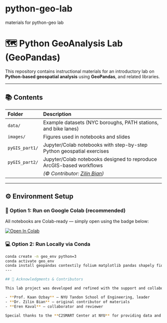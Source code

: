# python-geo-lab
materials for  python-geo lab

# 🗺️ Python GeoAnalysis Lab (GeoPandas)

This repository contains instructional materials for an introductory lab on **Python-based geospatial analysis** using **GeoPandas**, and related libraries.  


---

## 📚 Contents

| Folder | Description |
|:--|:--|
| `data/` | Example datasets (NYC boroughs, PATH stations, and bike lanes) |
| `images/` | Figures used in notebooks and slides |
| `pyGIS_part1/` | Jupyter/Colab notebooks with step-by-step Python geospatial exercises |
| `pyGIS_part2/` | Jupyter/Colab notebooks designed to reproduce ArcGIS-based workflows |
|  | *(© Contributor: [Zilin Bian](https://zilinbian56.github.io/))* |

---

## ⚙️ Environment Setup

### 🧩 Option 1: Run on Google Colab (recommended)
All notebooks are Colab-ready — simply open using the badge below:

[![Open In Colab](https://colab.research.google.com/assets/colab-badge.svg)](https://colab.research.google.com/github/Zoey4222/python-geo-lab)

### 💻 Option 2: Run Locally via Conda

```bash
conda create -n geo_env python=3
conda activate geo_env
conda install geopandas contextily folium matplotlib pandas shapely fiona
---

## 🙏 Acknowledgments & Contributors

This lab project was developed and refined with the support and collaboration of:

- **Prof. Kaan Ozbay** — NYU Tandon School of Engineering, leader 
- **Dr. Zilin Bian** — original contributor of materials  
- **Eren Kaval** — collaborator and reviewer  

Special thanks to the **C2SMART Center at NYU** for providing data and resources supporting Python-based GIS education.
